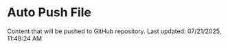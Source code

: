 # Auto Push File

Content that will be pushed to GitHub repository.
Last updated: 07/21/2025, 11:48:24 AM